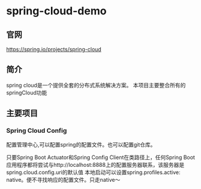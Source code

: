 # spring-cloud-demo #

## 官网 ##
https://spring.io/projects/spring-cloud
## 简介 ##
spring cloud是一个提供全套的分布式系统解决方案。
本项目主要整合所有的springCloud功能
## 主要项目
### Spring Cloud Config
配置管理中心,可以配置spring的配置文件。也可以配置git仓库。

只要Spring Boot Actuator和Spring Config Client在类路径上，任何Spring Boot应用程序都将尝试与http://localhost:8888上的配置服务器联系，该服务器是spring.cloud.config.uri的默认值
本地启动可以设置spring.profiles.active: native。便不寻找响应的配置文件。只走native～